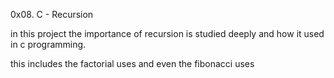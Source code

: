 0x08. C - Recursion

in this project the importance of recursion is studied deeply and how it used in 
c programming.

this includes the factorial uses and even the fibonacci uses
